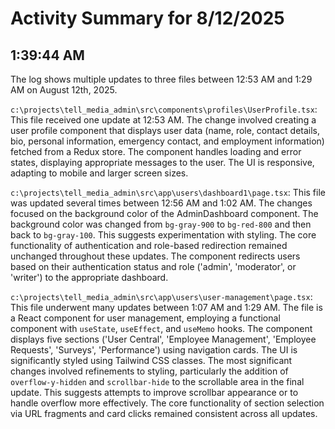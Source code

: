# Activity Summary for 8/12/2025

## 1:39:44 AM
The log shows multiple updates to three files between 12:53 AM and 1:29 AM on August 12th, 2025.

`c:\projects\tell_media_admin\src\components\profiles\UserProfile.tsx`: This file received one update at 12:53 AM.  The change involved creating a user profile component that displays user data (name, role, contact details, bio, personal information, emergency contact, and employment information) fetched from a Redux store.  The component handles loading and error states, displaying appropriate messages to the user.  The UI is responsive, adapting to mobile and larger screen sizes.

`c:\projects\tell_media_admin\src\app\users\dashboard1\page.tsx`: This file was updated several times between 12:56 AM and 1:02 AM.  The changes focused on the background color of the AdminDashboard component.  The background color was changed from `bg-gray-900` to `bg-red-800` and then back to `bg-gray-100`. This suggests experimentation with styling. The core functionality of authentication and role-based redirection remained unchanged throughout these updates.  The component redirects users based on their authentication status and role ('admin', 'moderator', or 'writer') to the appropriate dashboard.


`c:\projects\tell_media_admin\src\app\users\user-management\page.tsx`:  This file underwent many updates between 1:07 AM and 1:29 AM. The file is a React component for user management, employing a functional component with `useState`, `useEffect`, and `useMemo` hooks. The component displays five sections ('User Central', 'Employee Management', 'Employee Requests', 'Surveys', 'Performance') using navigation cards. The UI is significantly styled using Tailwind CSS classes.  The most significant changes involved refinements to styling, particularly the addition of `overflow-y-hidden` and `scrollbar-hide` to the scrollable area in the final update.  This suggests attempts to improve scrollbar appearance or to handle overflow more effectively.  The core functionality of section selection via URL fragments and card clicks remained consistent across all updates.
